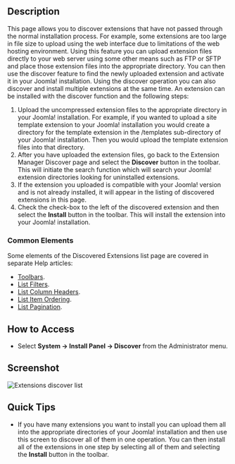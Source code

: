 <!-- Filename: Help4.x:Extensions:_Discover / Display title: Extensions: Discover -->

## Description

This page allows you to discover extensions that have not passed through
the normal installation process. For example, some extensions are too large 
in file size to upload using the web interface due to limitations of the web 
hosting environment. Using this feature you can upload extension files directly 
to your web server using some other means such as FTP or SFTP and place those
extension files into the appropriate directory. You can then use the
discover feature to find the newly uploaded extension and activate it in
your Joomla! installation. Using the discover operation you can also
discover and install multiple extensions at the same time. An extension
can be installed with the discover function and the following steps:

1.  Upload the uncompressed extension files to the appropriate directory
    in your Joomla! installation. For example, if you wanted to upload a
    site template extension to your Joomla! installation you would
    create a directory for the template extension in the /templates
    sub-directory of your Joomla! installation. Then you would upload
    the template extension files into that directory.
2.  After you have uploaded the extension files, go back to the
    Extension Manager Discover page and select the **Discover** button
    in the toolbar. This will initiate the search function which will
    search your Joomla! extension directories looking for uninstalled
    extensions.
3.  If the extension you uploaded is compatible with your Joomla! version and
    is not already installed, it will appear in the listing of
    discovered extensions in this page.
4.  Check the check-box to the left of the discovered extension and then
    select the **Install** button in the toolbar. This will install the
    extension into your Joomla! installation.

### Common Elements

Some elements of the Discovered Extensions list page are covered in separate 
Help articles:

* [Toolbars](jdocmanual?article=help/common-elements/toolbars "").
* [List Filters](jdocmanual?article=help/common-elements/list-filters "").
* [List Column Headers](jdocmanual?article=help/common-elements/list-column-headers "").
* [List Item Ordering](jdocmanual?article=help/common-elements/list-ordering "").
* [List Pagination](jdocmanual?article=help/common-elements/list-pagination "").

## How to Access

- Select **System → Install Panel → Discover** from the
  Administrator menu.

## Screenshot

![Extensions discover list](../../../en/images/extensions/discover-list.png)

## Quick Tips

- If you have many extensions you want to install you can upload them
  all into the appropriate directories of your Joomla! installation and
  then use this screen to discover all of them in one operation. You can
  then install all of the extensions in one step by selecting all of
  them and selecting the **Install** button in the toolbar.

